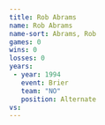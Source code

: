 ```yaml
---
title: Rob Abrams
name: Rob Abrams
name-sort: Abrams, Rob
games: 0
wins: 0
losses: 0
years:
 - year: 1994
   event: Brier
   team: "NO"
   position: Alternate
vs:
---
```

